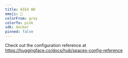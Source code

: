 ```yaml
---
title: AIE4 W8
emoji: 🐠
colorFrom: gray
colorTo: pink
sdk: docker
pinned: false
---
```


Check out the configuration reference at https://huggingface.co/docs/hub/spaces-config-reference
